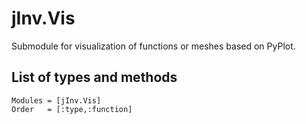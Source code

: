 # jInv.Vis

Submodule for visualization of functions or meshes based on PyPlot. 

## List of types and methods
```@autodocs
Modules = [jInv.Vis]
Order   = [:type,:function]
```
